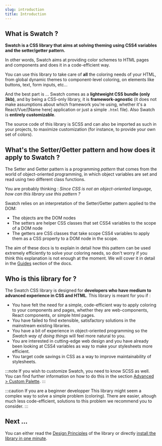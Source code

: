 ```yaml
---
slug: introduction
title: Introduction
---
```


## What is Swatch ?

**Swatch is a CSS library that aims at solving theming using CSS4 variables and the setter/getter pattern.**

In other words, Swatch aims at providing color schemes to HTML pages and components and does it in a code-efficient way. 

You can use this library to take care of **all** the coloring needs of your HTML, from global dynamic themes to component-level coloring, on elements like buttons, text, form inputs, etc...

And the best part is ... Swatch comes as a **lightweight CSS bundle (only 3kb)**, and by being a CSS-only library, it is **framework-agnostic** (it does not make assumptions about which framework you're using, whether it's a React/Vue/[Name here] application or just a simple `.html` file). Also Swatch is **entirely customizable**.


The source code of this library is SCSS and can also be imported as such in your projects, to maximize customization (for instance, to provide your own set of colors). 

## What's the Setter/Getter pattern and how does it apply to Swatch ?

The Setter and Getter pattern is a programming _pattern_ that comes from the world of object-oriented programming, in which object variables are set and read using two different class functions. 


You are probably thinking : _Since CSS is not an object-oriented language, how can this library use this pattern ?_

Swatch relies on an interpretation of the Setter/Getter pattern applied to the DOM:
+ The objects are the DOM nodes
+ The setters are helper CSS classes that set CSS4 variables to the scope of a DOM node
+ The getters are CSS classes that take scope CSS4 variables to apply them as a CSS property to a DOM node in the scope. 

The aim of these docs is to explain in detail how this pattern can be used extremely efficiently to solve your coloring needs, so don't worry if you think this explanation is not enough at the moment. We will cover it in detail in the [Guides](./guides-setters-getters) section of the docs.

## Who is this library for ?

The Swatch CSS library is designed for **developers who have medium to advanced experience in CSS and HTML**. This library is meant for you if :
+ You have felt the need for a simple, code-efficient way to apply coloring to your components and pages, whether they are web-components, React components, or simple html pages.
+ You have failed to find extensible, satisfactory solutions in the mainstream existing libraries.
+ You have a bit of experience in object-oriented programming so the _Swatch way of doing things_ will feel more natural to you.
+ You are interested in cutting-edge web design and you have already been looking at CSS4 variables as way to make your stylesheets more efficient.
+ You target code savings in CSS as a way to improve maintainability of stylesheets.

:::note
If you wish to customize Swatch, you need to know SCSS as well. You can find further information on how to do this in the section [Advanced > Custom Palette](./advanced-custom-palette).
:::

:::caution If you are a beginner developper
This library might seem a complex way to solve a simple problem (coloring). There are easier, altough much less code-efficient, solutions to this problem we recommend you to consider.
:::

## Next ...

You can either read the [Design Principles](./design-principles) of the library or directly [install the library in one minute](./getting-started-quick-install).
<!---
## What problems does swatch prevent ?

Here is a list of problems Swatch will prevent you from having. If you recognize some of this examples, you might find this library interesting to your use-case. 

### 

### Having to take time and effort to write the classes for all color/component combinations -> One class is enough thanks to the setter/getter pattern




--- 

-->




